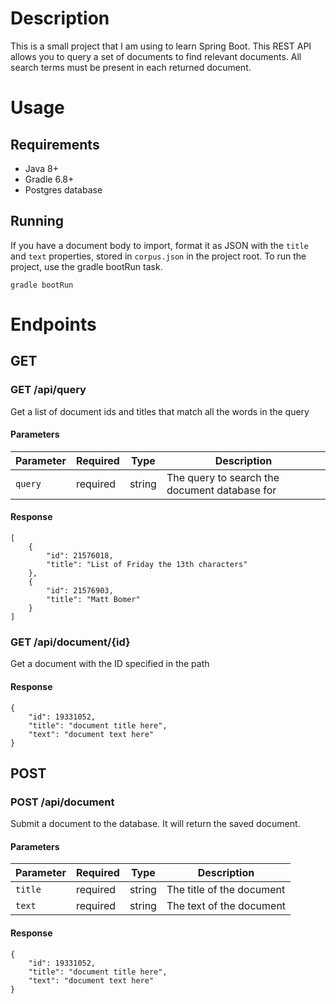 # Description

This is a small project that I am using to learn Spring Boot.
This REST API allows you to query a set of documents to find relevant documents. All search terms must be present in each returned document.

# Usage

## Requirements

- Java 8+
- Gradle 6.8+
- Postgres database

## Running

If you have a document body to import, format it as JSON with the `title` and `text` properties, stored in `corpus.json` in the project root.
To run the project, use the gradle bootRun task.

```
gradle bootRun
```

# Endpoints

## GET

### GET /api/query

Get a list of document ids and titles that match all the words in the query

#### Parameters

| Parameter | Required | Type   | Description                                   |
| --------- | -------- | ------ | --------------------------------------------- |
| `query`   | required | string | The query to search the document database for |

#### Response

```
[
    {
        "id": 21576018,
        "title": "List of Friday the 13th characters"
    },
    {
        "id": 21576903,
        "title": "Matt Bomer"
    }
]
```

### GET /api/document/{id}

Get a document with the ID specified in the path

#### Response

```
{
    "id": 19331052,
    "title": "document title here",
    "text": "document text here"
}
```

## POST

### POST /api/document

Submit a document to the database. It will return the saved document.

#### Parameters

| Parameter | Required | Type   | Description               |
| --------- | -------- | ------ | ------------------------- |
| `title`   | required | string | The title of the document |
| `text`    | required | string | The text of the document  |

#### Response

```
{
    "id": 19331052,
    "title": "document title here",
    "text": "document text here"
}
```
